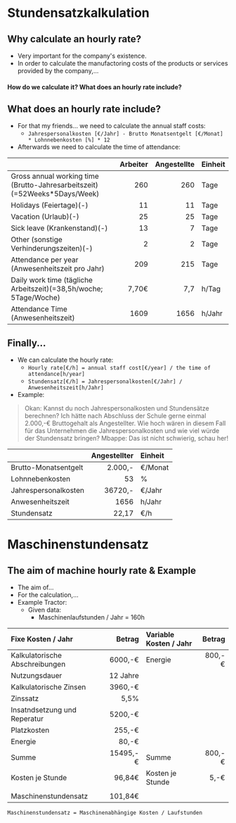 Stundensatzkalkulation
====

Why calculate an hourly rate?
----

- Very important for the company's existence.
- In order to calculate the manufactoring costs of the products or services provided by the company,...

#### **How do we calculate it? What does an hourly rate include?**

What does an hourly rate include?
----

- For that my friends... we need to calculate the annual staff costs:
   - ```Jahrespersonalkosten [€/Jahr] - Brutto Monatsentgelt [€/Monat] * Lohnnebenkosten [%] * 12```
- Afterwards we need to calculate the time of attendance:

|     | Arbeiter | Angestellte | Einheit |
|:--- | --------:| -----------:|:------- |
| Gross annual working time (Brutto-Jahresarbeitszeit)(=52Weeks\*5Days/Week) | 260 | 260 | Tage |
| Holidays (Feiertage)(-) | 11 | 11 | Tage |
| Vacation (Urlaub)(-) | 25 | 25 | Tage |
| Sick leave (Krankenstand)(-) | 13 | 7 | Tage |
| Other (sonstige Verhinderungszeiten)(-) | 2 | 2 | Tage |
| Attendance per year (Anwesenheitszeit pro Jahr) | 209 | 215 | Tage |
| Daily work time (tägliche Arbeitszeit)(=38,5h/woche; 5Tage/Woche) | 7,70€ | 7,7 | h/Tag |
| Attendance Time (Anwesenheitszeit) | 1609 | 1656 | h/Jahr |

Finally...
----

- We can calculate the hourly rate:
   - ```Hourly rate[€/h] = annual staff cost[€/year] / the time of attendance[h/year]```
   - ```Stundensatz[€/h] = Jahrespersonalkosten[€/Jahr] / Anwesenheitszeit[h/Jahr]```
- Example:

> Okan: Kannst du noch Jahrespersonalkosten und Stundensätze berechnen? Ich hätte nach Abschluss der Schule gerne einmal 2.000,-€ Bruttogehalt als Angestellter. Wie hoch wären in diesem Fall für das Unternehmen die Jahrespersonalkosten und wie viel würde der Stundensatz bringen?
> Mbappe: Das ist nicht schwierig, schau her!

|     | Angestellter | Einheit |
|:--- | ------------:|:------- |
| Brutto-Monatsentgelt | 2.000,- | €/Monat |
| Lohnnebenkosten | 53 | % |
| Jahrespersonalkosten | 36720,- | €/Jahr |
| Anwesenheitszeit | 1656 | h/Jahr |
| Stundensatz | 22,17 | €/h |

Maschinenstundensatz
====

The aim of machine hourly rate & Example
----

- The aim of...
- For the calculation,...
- Example Tractor:
   - Given data:
      - Maschinenlaufstunden / Jahr = 160h

| Fixe Kosten / Jahr | Betrag | Variable Kosten / Jahr | Betrag |
|:------------------ | ------:|:---------------------- | ------:|
| Kalkulatorische Abschreibungen | 6000,-€ | Energie | 800,-€ |
| Nutzungsdauer | 12 Jahre |     |     |
| Kalkulatorische Zinsen | 3960,-€ |     |     |
| Zinssatz | 5,5% |     |     |
| Insatndsetzung und Reperatur | 5200,-€ |     |     |
| Platzkosten | 255,-€ |     |     |
| Energie | 80,-€ |     |     |
| Summe | 15495,-€ | Summe | 800,-€ |
| Kosten je Stunde | 96,84€ | Kosten je Stunde | 5,-€ |
|     |     |     |     |
| Maschinenstundensatz | 101,84€ |     |     |

```
Maschinenstundensatz = Maschinenabhängige Kosten / Laufstunden
```
